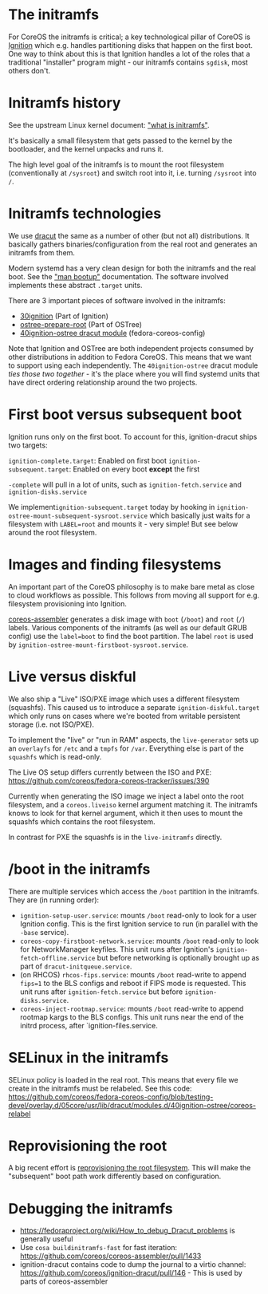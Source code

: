 # The initramfs

For CoreOS the initramfs is critical; a key technological pillar of CoreOS is [Ignition](https://github.com/coreos/ignition/) which e.g. handles partitioning disks that happen on the first boot.  One way to think about this is that Ignition handles a lot of the roles that a traditional "installer" program might - our initramfs contains `sgdisk`, most others don't.

# Initramfs history

See the upstream Linux kernel document: ["what is initramfs"](https://www.kernel.org/doc/html/latest/filesystems/ramfs-rootfs-initramfs.html?highlight=initramfs#what-is-initramfs).

It's basically a small filesystem that gets passed to the kernel by the bootloader, and the kernel unpacks and runs it.

The high level goal of the initramfs is to mount the root filesystem (conventionally at `/sysroot`) and switch root into it, i.e. turning `/sysroot` into `/`.

# Initramfs technologies

We use [dracut](https://github.com/dracutdevs/dracut/) the same as a number of other (but not all) distributions.  It basically gathers binaries/configuration from the real root and generates an initramfs from them.

Modern systemd has a very clean design for both the initramfs and the real boot. See the ["man bootup"](https://www.freedesktop.org/software/systemd/man/bootup.html) documentation.  The software involved implements these abstract `.target` units.

There are 3 important pieces of software involved in the initramfs:
- [30ignition](https://github.com/coreos/ignition/tree/master/dracut/30ignition) (Part of Ignition)
- [ostree-prepare-root](https://github.com/ostreedev/ostree/blob/master/src/switchroot/ostree-prepare-root.c) (Part of OSTree)
- [40ignition-ostree dracut module](https://github.com/coreos/fedora-coreos-config/tree/testing-devel/overlay.d/05core/usr/lib/dracut/modules.d/40ignition-ostree) (fedora-coreos-config)

Note that Ignition and OSTree are both independent projects consumed by other distributions in addition to Fedora CoreOS.  This means that we want to support using each independently.  The `40ignition-ostree` dracut module *ties those two together* - it's the place where you will find systemd units that have direct ordering relationship around the two projects.

# First boot versus subsequent boot

Ignition runs only on the first boot.  To account for this, ignition-dracut ships two targets:

`ignition-complete.target`: Enabled on first boot
`ignition-subsequent.target`: Enabled on every boot **except** the first

`-complete` will pull in a lot of units, such as `ignition-fetch.service` and `ignition-disks.service`

We implement`ignition-subsequent.target` today by hooking in `ignition-ostree-mount-subsequent-sysroot.service` which basically just waits for a filesystem with `LABEL=root` and mounts it - very simple!  But see below around the root filesystem.

# Images and finding filesystems

An important part of the CoreOS philosophy is to make bare metal as close to cloud workflows as possible.   This follows from moving all support for e.g. filesystem provisioning into Ignition.

[coreos-assembler](https://github.com/coreos/coreos-assembler) generates a disk image with `boot` (`/boot`) and `root` (`/`) labels.  Various components of the initramfs (as well as our default GRUB config) use the `label=boot` to find the boot partition.  The label `root` is used by `ignition-ostree-mount-firstboot-sysroot.service`.

# Live versus diskful

We also ship a "Live" ISO/PXE image which uses a different filesystem (squashfs).  This caused us to introduce a separate `ignition-diskful.target` which only runs on cases where we're booted from writable persistent storage (i.e. not ISO/PXE).

To implement the "live" or "run in RAM" aspects, the `live-generator` sets up an `overlayfs` for `/etc` and a `tmpfs` for `/var`.  Everything else is part of the `squashfs` which is read-only.

The Live OS setup differs currently between the ISO and PXE: https://github.com/coreos/fedora-coreos-tracker/issues/390

Currently when generating the ISO image we inject a label onto the root filesystem, and a `coreos.liveiso` kernel argument matching it.  The initramfs knows to look for that kernel argument, which it then uses to mount the squashfs which contains the root filesystem.

In contrast for PXE the squashfs is in the `live-initramfs` directly.

# /boot in the initramfs

There are multiple services which access the `/boot` partition in the initramfs. They are (in running order):
- `ignition-setup-user.service`: mounts `/boot` read-only to look for a user Ignition config. This is the first Ignition service to run (in parallel with the `-base` service).
- `coreos-copy-firstboot-network.service`: mounts `/boot` read-only to look for NetworkManager keyfiles. This unit runs after Ignition's `ignition-fetch-offline.service` but before networking is optionally brought up as part of `dracut-initqueue.service`.
- (on RHCOS) `rhcos-fips.service`: mounts `/boot` read-write to append `fips=1` to the BLS configs and reboot if FIPS mode is requested. This unit runs after `ignition-fetch.service` but before `ignition-disks.service`.
- `coreos-inject-rootmap.service`: mounts `/boot` read-write to append rootmap kargs to the BLS configs. This unit runs near the end of the initrd process, after `ignition-files.service.

# SELinux in the initramfs

SELinux policy is loaded in the real root.  This means that every file we create in the initramfs must be relabeled.  See this code: https://github.com/coreos/fedora-coreos-config/blob/testing-devel/overlay.d/05core/usr/lib/dracut/modules.d/40ignition-ostree/coreos-relabel

# Reprovisioning the root

A big recent effort is [reprovisioning the root filesystem](https://github.com/coreos/fedora-coreos-tracker/issues/94).  This will make the "subsequent" boot path work differently based on configuration.

# Debugging the initramfs

- https://fedoraproject.org/wiki/How_to_debug_Dracut_problems is generally useful
- Use `cosa buildinitramfs-fast` for fast iteration: https://github.com/coreos/coreos-assembler/pull/1433
- ignition-dracut contains code to dump the journal to a virtio channel: https://github.com/coreos/ignition-dracut/pull/146  - This is used by parts of coreos-assembler
